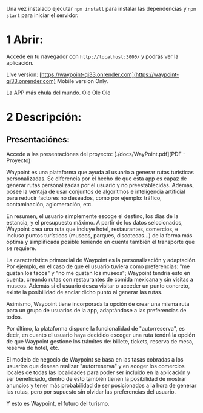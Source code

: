 Una vez instalado ejecutar `npm install` para instalar las dependencias y `npm start` para iniciar el servidor.

# 1 Abrir: 

Accede en tu navegador con `http://localhost:3000/` y podrás ver la aplicación.



Live version: [https://waypoint-qi33.onrender.com](https://waypoint-qi33.onrender.com) Mobile version Only.

La APP más chula del mundo. Ole Ole Ole



# 2 Descripción:

## Presentaciónes: 

Accede a las presentaciónes del proyecto: [./docs/WayPoint.pdf](PDF - Proyecto)

Waypoint es una plataforma que ayuda al usuario a generar rutas turísticas personalizadas. Se diferencia por el hecho de que esta app es capaz de generar rutas personalizadas por el usuario y no preestablecidas. Además, posee la ventaja de usar conjuntos de algoritmos e inteligencia artificial para reducir factores no deseados,  como por ejemplo: tráfico, contaminación, aglomeración, etc.

En resumen, el usuario simplemente escoge el destino, los días de la estancia, y el presupuesto máximo. A partir de los datos selccionados, Waypoint crea una ruta que incluye hotel, restaurantes, comercios, e incluso puntos turísticos (museos, parques, discotecas...) de la forma más óptima y simplificada posible teniendo en cuenta también el transporte que se requiere. 

La característica primordial de Waypoint es la personalización y adaptación. Por ejemplo, en el caso de que el usuario tuviera como preferencias: "me gustan los tacos" y "no me gustan los museos"; Waypoint tendría esto en cuenta, creando rutas con restaurantes de comida mexicana y sin visitas a museos. Además si el usuario desea visitar o acceder un punto concreto, existe la posibilidad de anclar dicho punto al generar las rutas.

Asimismo, Waypoint tiene incorporada la opción de crear una misma ruta para un grupo de usuarios de la app, adaptándose a las preferencias de todos.

Por último, la plataforma dispone la funcionalidad de "autorreserva", es decir, en cuanto el usuario haya decidido escoger una ruta tendrá la opción de que Waypoint gestione los trámites de: billete, tickets, reserva de mesa, reserva de hotel, etc.

El modelo de negocio de Waypoint se basa en las tasas cobradas a los usuarios que desean realizar "autorreserva" y en acoger los comercios locales de todas las localidades para poder ser incluido en la aplicación y ser beneficiado, dentro de esto también tienen la posibilidad de mostrar anuncios y tener más probabilidad de ser posicionados a la hora de generar las rutas, pero por supuesto sin olvidar las preferencias del usuario.

Y esto es Waypoint, el futuro del turismo.
